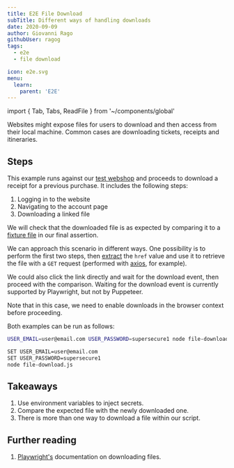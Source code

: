 ```yaml
---
title: E2E File Download
subTitle: Different ways of handling downloads
date: 2020-09-09
author: Giovanni Rago
githubUser: ragog
tags:
  - e2e
  - file download

icon: e2e.svg
menu:
  learn:
    parent: 'E2E'
---
```


import { Tab, Tabs, ReadFile } from '~/components/global'

Websites might expose files for users to download and then access from their local machine. Common cases are downloading tickets, receipts and itineraries.

<!-- more -->

## Steps

This example runs against our [test webshop](https://danube-webshop.herokuapp.com/) and proceeds to download a receipt for a previous purchase. It includes the following steps:

1. Logging in to the website
2. Navigating to the account page
3. Downloading a linked file

We will check that the downloaded file is as expected by comparing it to a [fixture file](test-data-intro/) in our final assertion.

We can approach this scenario in different ways. One possibility is to perform the first two steps, then [extract](basics-scraping/) the `href` value and use it to retrieve the file with a `GET` request (performed with [axios](https://github.com/axios/axios), for example).

<Tabs>
<Tab title="Puppeteer">

<ReadFile filename="samples/puppeteer/file-download.js" />

</Tab>
<Tab title="Playwright">

<ReadFile filename="samples/playwright/file-download.js" />

</Tab>
</Tabs>

We could also click the link directly and wait for the download event, then proceed with the comparison. Waiting for the download event is currently supported by Playwright, but not by Puppeteer.

Note that in this case, we need to enable downloads in the browser context before proceeding.

<Tabs>
<Tab title="Playwright">

<ReadFile filename="samples/playwright/file-download-alt.js" />

</Tab>
</Tabs>

Both examples can be run as follows:

<Tabs>
<Tab title="MacOS">

```sh
USER_EMAIL=user@email.com USER_PASSWORD=supersecure1 node file-download.js
```

</Tab>
<Tab title="Windows">

```sh
SET USER_EMAIL=user@email.com
SET USER_PASSWORD=supersecure1
node file-download.js
```

</Tab>
</Tabs>

## Takeaways

1. Use environment variables to inject secrets.
2. Compare the expected file with the newly downloaded one.
3. There is more than one way to download a file within our script.

## Further reading

1. [Playwright's](https://playwright.dev/#version=v1.3.0&path=docs%2Fapi.md&q=class-download) documentation on downloading files.
